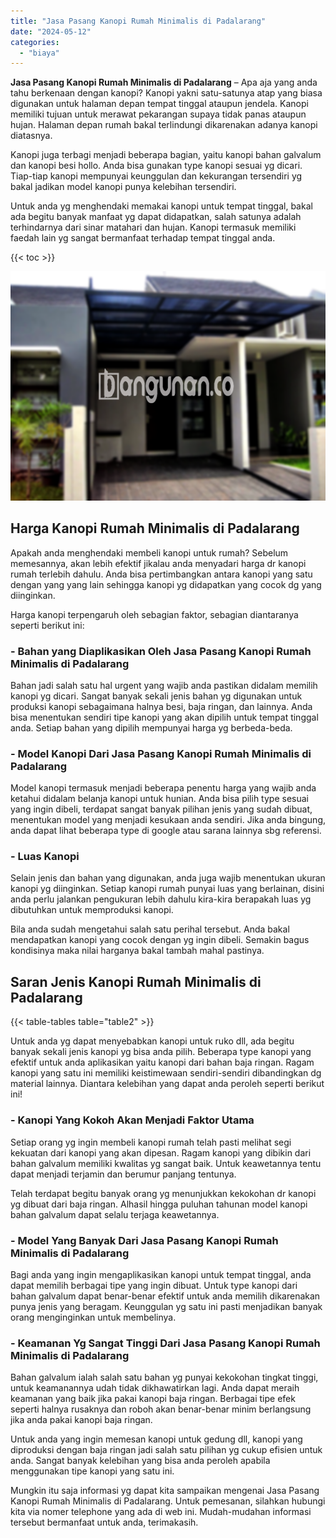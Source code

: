 ```yaml
---
title: "Jasa Pasang Kanopi Rumah Minimalis di Padalarang"
date: "2024-05-12"
categories: 
  - "biaya"
---
```


**Jasa Pasang Kanopi Rumah Minimalis di Padalarang** – Apa aja yang anda tahu berkenaan dengan kanopi? Kanopi yakni satu-satunya atap yang biasa digunakan untuk halaman depan tempat tinggal ataupun jendela. Kanopi memiliki tujuan untuk merawat pekarangan supaya tidak panas ataupun hujan. Halaman depan rumah bakal terlindungi dikarenakan adanya kanopi diatasnya.

Kanopi juga terbagi menjadi beberapa bagian, yaitu kanopi bahan galvalum dan kanopi besi hollo. Anda bisa gunakan type kanopi sesuai yg dicari. Tiap-tiap kanopi mempunyai keunggulan dan kekurangan tersendiri yg bakal jadikan model kanopi punya kelebihan tersendiri.

Untuk anda yg menghendaki memakai kanopi untuk tempat tinggal, bakal ada begitu banyak manfaat yg dapat didapatkan, salah satunya adalah terhindarnya dari sinar matahari dan hujan. Kanopi termasuk memiliki faedah lain yg sangat bermanfaat terhadap tempat tinggal anda.

{{< toc >}}

![Jasa Pasang Kanopi Rumah Minimalis di Padalarang](/images/harga-kanopi-minimalis-56.png)

## Harga Kanopi Rumah Minimalis di Padalarang

Apakah anda menghendaki membeli kanopi untuk rumah? Sebelum memesannya, akan lebih efektif jikalau anda menyadari harga dr kanopi rumah terlebih dahulu. Anda bisa pertimbangkan antara kanopi yang satu dengan yang yang lain sehingga kanopi yg didapatkan yang cocok dg yang diinginkan.

Harga kanopi terpengaruh oleh sebagian faktor, sebagian diantaranya seperti berikut ini:

### \- Bahan yang Diaplikasikan Oleh Jasa Pasang Kanopi Rumah Minimalis di Padalarang

Bahan jadi salah satu hal urgent yang wajib anda pastikan didalam memilih kanopi yg dicari. Sangat banyak sekali jenis bahan yg digunakan untuk produksi kanopi sebagaimana halnya besi, baja ringan, dan lainnya. Anda bisa menentukan sendiri tipe kanopi yang akan dipilih untuk tempat tinggal anda. Setiap bahan yang dipilih mempunyai harga yg berbeda-beda.

### \- Model Kanopi Dari Jasa Pasang Kanopi Rumah Minimalis di Padalarang

Model kanopi termasuk menjadi beberapa penentu harga yang wajib anda ketahui didalam belanja kanopi untuk hunian. Anda bisa pilih type sesuai yang ingin dibeli, terdapat sangat banyak pilihan jenis yang sudah dibuat, menentukan model yang menjadi kesukaan anda sendiri. Jika anda bingung, anda dapat lihat beberapa type di google atau sarana lainnya sbg referensi.

### \- Luas Kanopi

Selain jenis dan bahan yang digunakan, anda juga wajib menentukan ukuran kanopi yg diinginkan. Setiap kanopi rumah punyai luas yang berlainan, disini anda perlu jalankan pengukuran lebih dahulu kira-kira berapakah luas yg dibutuhkan untuk memproduksi kanopi.

Bila anda sudah mengetahui salah satu perihal tersebut. Anda bakal mendapatkan kanopi yang cocok dengan yg ingin dibeli. Semakin bagus kondisinya maka nilai harganya bakal tambah mahal pastinya.

## Saran Jenis Kanopi Rumah Minimalis di Padalarang

{{< table-tables table="table2" >}}

Untuk anda yg dapat menyebabkan kanopi untuk ruko dll, ada begitu banyak sekali jenis kanopi yg bisa anda pilih. Beberapa type kanopi yang efektif untuk anda aplikasikan yaitu kanopi dari bahan baja ringan. Ragam kanopi yang satu ini memiliki keistimewaan sendiri-sendiri dibandingkan dg material lainnya. Diantara kelebihan yang dapat anda peroleh seperti berikut ini!

### \- Kanopi Yang Kokoh Akan Menjadi Faktor Utama

Setiap orang yg ingin membeli kanopi rumah telah pasti melihat segi kekuatan dari kanopi yang akan dipesan. Ragam kanopi yang dibikin dari bahan galvalum memiliki kwalitas yg sangat baik. Untuk keawetannya tentu dapat menjadi terjamin dan berumur panjang tentunya.

Telah terdapat begitu banyak orang yg menunjukkan kekokohan dr kanopi yg dibuat dari baja ringan. Alhasil hingga puluhan tahunan model kanopi bahan galvalum dapat selalu terjaga keawetannya.

### \- Model Yang Banyak Dari Jasa Pasang Kanopi Rumah Minimalis di Padalarang

Bagi anda yang ingin mengaplikasikan kanopi untuk tempat tinggal, anda dapat memilih berbagai tipe yang ingin dibuat. Untuk type kanopi dari bahan galvalum dapat benar-benar efektif untuk anda memilih dikarenakan punya jenis yang beragam. Keunggulan yg satu ini pasti menjadikan banyak orang menginginkan untuk membelinya.

### \- Keamanan Yg Sangat Tinggi Dari Jasa Pasang Kanopi Rumah Minimalis di Padalarang

Bahan galvalum ialah salah satu bahan yg punyai kekokohan tingkat tinggi, untuk keamanannya udah tidak dikhawatirkan lagi. Anda dapat meraih keamanan yang baik jika pakai kanopi baja ringan. Berbagai tipe efek seperti halnya rusaknya dan roboh akan benar-benar minim berlangsung jika anda pakai kanopi baja ringan.

Untuk anda yang ingin memesan kanopi untuk gedung dll, kanopi yang diproduksi dengan baja ringan jadi salah satu pilihan yg cukup efisien untuk anda. Sangat banyak kelebihan yang bisa anda peroleh apabila menggunakan tipe kanopi yang satu ini.

Mungkin itu saja informasi yg dapat kita sampaikan mengenai Jasa Pasang Kanopi Rumah Minimalis di Padalarang. Untuk pemesanan, silahkan hubungi kita via nomer telephone yang ada di web ini. Mudah-mudahan informasi tersebut bermanfaat untuk anda, terimakasih.
